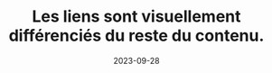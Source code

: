 ---
N: '135'
Rubrique: Liens
title: Les liens sont visuellement différenciés du reste du contenu. 
detail: Les liens sont visuellement différenciés du reste du contenu. 
abstract: 
categories: [" Liens"]
agrege: O4135-E043
opquast: '4 135'
indiceebook: '43'
description: "Règle n° 043"
weight:  043
actif: '1'
layout: rules
date: 2023-09-28
tags: ["", ""]
objectif: ["", ""]
Meo: [""]
Controle: ""
Author: "Opquast"
steps: ["", ""]
---